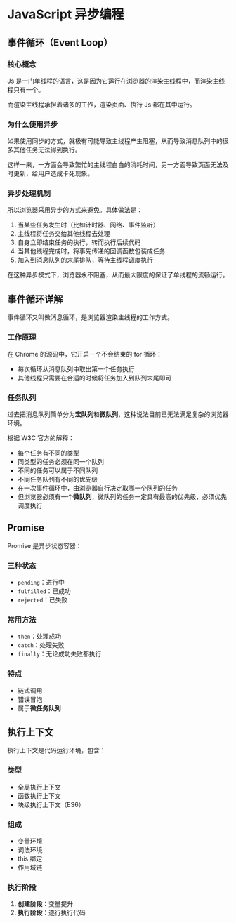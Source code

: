 # JavaScript 异步编程

## 事件循环（Event Loop）

### 核心概念

Js 是一门单线程的语言，这是因为它运行在浏览器的渲染主线程中，而渲染主线程只有一个。

而渲染主线程承担着诸多的工作，渲染页面、执行 Js 都在其中运行。

### 为什么使用异步

如果使用同步的方式，就极有可能导致主线程产生阻塞，从而导致消息队列中的很多其他任务无法得到执行。

这样一来，一方面会导致繁忙的主线程白白的消耗时间，另一方面导致页面无法及时更新，给用户造成卡死现象。

### 异步处理机制

所以浏览器采用异步的方式来避免。具体做法是：

1. 当某些任务发生时（比如计时器、网络、事件监听）
2. 主线程将任务交给其他线程去处理
3. 自身立即结束任务的执行，转而执行后续代码
4. 当其他线程完成时，将事先传递的回调函数包装成任务
5. 加入到消息队列的末尾排队，等待主线程调度执行

在这种异步模式下，浏览器永不阻塞，从而最大限度的保证了单线程的流畅运行。

## 事件循环详解

事件循环又叫做消息循环，是浏览器渲染主线程的工作方式。

### 工作原理

在 Chrome 的源码中，它开启一个不会结束的 for 循环：

- 每次循环从消息队列中取出第一个任务执行
- 其他线程只需要在合适的时候将任务加入到队列末尾即可

### 任务队列

过去把消息队列简单分为**宏队列**和**微队列**，这种说法目前已无法满足复杂的浏览器环境。

根据 W3C 官方的解释：

- 每个任务有不同的类型
- 同类型的任务必须在同一个队列
- 不同的任务可以属于不同队列
- 不同任务队列有不同的优先级
- 在一次事件循环中，由浏览器自行决定取哪一个队列的任务
- 但浏览器必须有一个**微队列**，微队列的任务一定具有最高的优先级，必须优先调度执行

## Promise

Promise 是异步状态容器：

### 三种状态

- `pending`：进行中
- `fulfilled`：已成功
- `rejected`：已失败

### 常用方法

- `then`：处理成功
- `catch`：处理失败
- `finally`：无论成功失败都执行

### 特点

- 链式调用
- 错误冒泡
- 属于**微任务队列**

## 执行上下文

执行上下文是代码运行环境，包含：

### 类型

- 全局执行上下文
- 函数执行上下文
- 块级执行上下文（ES6）

### 组成

- 变量环境
- 词法环境
- this 绑定
- 作用域链

### 执行阶段

1. **创建阶段**：变量提升
2. **执行阶段**：逐行执行代码
